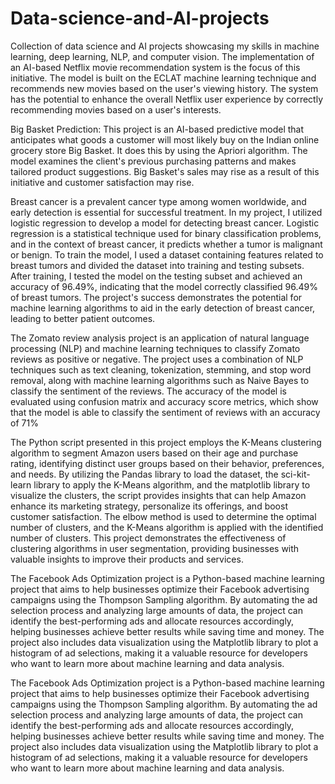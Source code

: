 # Data-science-and-AI-projects
Collection of data science and AI projects showcasing my skills in machine learning, deep learning, NLP, and computer vision.
The implementation of an AI-based Netflix movie recommendation system is the focus of this initiative. The model is built on the ECLAT machine learning technique and recommends new movies based on the user's viewing history. The system has the potential to enhance the overall Netflix user experience by correctly recommending movies based on a user's interests.

Big Basket Prediction: This project is an AI-based predictive model that anticipates what goods a customer will most likely buy on the Indian online grocery store Big Basket. It does this by using the Apriori algorithm. The model examines the client's previous purchasing patterns and makes tailored product suggestions. Big Basket's sales may rise as a result of this initiative and customer satisfaction may rise.

Breast cancer is a prevalent cancer type among women worldwide, and early detection is essential for successful treatment. In my project, I utilized logistic regression to develop a model for detecting breast cancer. Logistic regression is a statistical technique used for binary classification problems, and in the context of breast cancer, it predicts whether a tumor is malignant or benign. To train the model, I used a dataset containing features related to breast tumors and divided the dataset into training and testing subsets. After training, I tested the model on the testing subset and achieved an accuracy of 96.49%, indicating that the model correctly classified 96.49% of breast tumors. The project's success demonstrates the potential for machine learning algorithms to aid in the early detection of breast cancer, leading to better patient outcomes.

The Zomato review analysis project is an application of natural language processing (NLP) and machine learning techniques to classify Zomato reviews as positive or negative. The project uses a combination of NLP techniques such as text cleaning, tokenization, stemming, and stop word removal, along with machine learning algorithms such as Naive Bayes to classify the sentiment of the reviews. The accuracy of the model is evaluated using confusion matrix and accuracy score metrics, which show that the model is able to classify the sentiment of reviews with an accuracy of 71%

The Python script presented in this project employs the K-Means clustering algorithm to segment Amazon users based on their age and purchase rating, identifying distinct user groups based on their behavior, preferences, and needs. By utilizing the Pandas library to load the dataset, the sci-kit-learn library to apply the K-Means algorithm, and the matplotlib library to visualize the clusters, the script provides insights that can help Amazon enhance its marketing strategy, personalize its offerings, and boost customer satisfaction. The elbow method is used to determine the optimal number of clusters, and the K-Means algorithm is applied with the identified number of clusters. This project demonstrates the effectiveness of clustering algorithms in user segmentation, providing businesses with valuable insights to improve their products and services.

The Facebook Ads Optimization project is a Python-based machine learning project that aims to help businesses optimize their Facebook advertising campaigns using the Thompson Sampling algorithm. By automating the ad selection process and analyzing large amounts of data, the project can identify the best-performing ads and allocate resources accordingly, helping businesses achieve better results while saving time and money. The project also includes data visualization using the Matplotlib library to plot a histogram of ad selections, making it a valuable resource for developers who want to learn more about machine learning and data analysis.

The Facebook Ads Optimization project is a Python-based machine learning project that aims to help businesses optimize their Facebook advertising campaigns using the Thompson Sampling algorithm. By automating the ad selection process and analyzing large amounts of data, the project can identify the best-performing ads and allocate resources accordingly, helping businesses achieve better results while saving time and money. The project also includes data visualization using the Matplotlib library to plot a histogram of ad selections, making it a valuable resource for developers who want to learn more about machine learning and data analysis.

